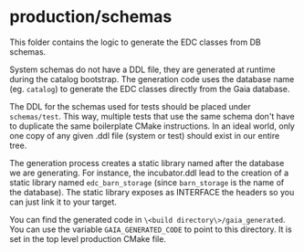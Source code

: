 # production/schemas
This folder contains the logic to generate the EDC classes from DB schemas. 

System schemas do not have a DDL file, they are generated at runtime during the catalog bootstrap. The generation code uses the database name (eg. `catalog`) to generate the EDC classes directly from the Gaia database.

The DDL for the schemas used for tests should be placed under `schemas/test`. This way, multiple tests that use the same schema don't have to duplicate the same boilerplate CMake instructions. In an ideal world, only one copy of any given .ddl file (system or test) should exist in our entire tree.

The generation process creates a static library named after the database we are generating. For instance, the incubator.ddl lead to the creation of a static library named `edc_barn_storage` (since `barn_storage` is the name of the database). The static library exposes as INTERFACE the headers so you can just link it to your target.

You can find the generated code in `\<build directory\>/gaia_generated`. You can use the variable `GAIA_GENERATED_CODE` to point to this directory. It is set in the top level production CMake file.
